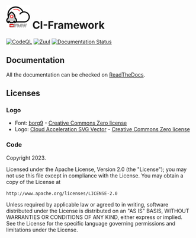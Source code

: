 # ![CIFMW Logo](docs/source/images/logo_cifmw_64.png) CI-Framework

[![CodeQL](https://github.com/openstack-k8s-operators/ci-framework/actions/workflows/codeql.yml/badge.svg)](https://github.com/openstack-k8s-operators/ci-framework/actions/workflows/codeql.yml)
[![Zuul](https://review.rdoproject.org/zuul/api/badge?project=openstack-k8s-operators/ci-framework&pipeline=github-check&branch=main)](https://review.rdoproject.org/zuul/api/badge?project=openstack-k8s-operators/ci-framework&pipeline=github-check&branch=main)
[![Documentation Status](https://readthedocs.org/projects/ci-framework/badge/?version=latest)](https://ci-framework.readthedocs.io/en/latest/?badge=latest)

## Documentation

All the documentation can be checked on [ReadTheDocs](https://ci-framework.readthedocs.io/en/latest/).

## Licenses

### Logo
* Font: [borg9](https://www.1001freefonts.com/borg-9.font) - [Creative Commons Zero license](https://creativecommons.org/publicdomain/zero/1.0/)
* Logo: [Cloud Acceleration SVG Vector](https://www.svgrepo.com/svg/530455/cloud-acceleration) - [Creative Commons Zero license](https://creativecommons.org/publicdomain/zero/1.0/)

### Code
Copyright 2023.

Licensed under the Apache License, Version 2.0 (the "License");
you may not use this file except in compliance with the License.
You may obtain a copy of the License at

    http://www.apache.org/licenses/LICENSE-2.0

Unless required by applicable law or agreed to in writing, software
distributed under the License is distributed on an "AS IS" BASIS,
WITHOUT WARRANTIES OR CONDITIONS OF ANY KIND, either express or implied.
See the License for the specific language governing permissions and
limitations under the License.